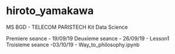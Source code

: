 # hiroto_yamakawa

MS BGD - TELECOM PARISTECH
Kit Data Science

Premiere seance - 19/09/19
Deuxieme seance - 26/09/19 - Lesson1
Troisieme seance -03/10/19 - Way_to_philosophy.ipynb
